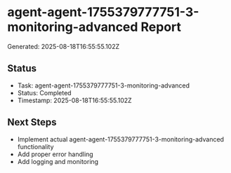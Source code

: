 # agent-agent-1755379777751-3-monitoring-advanced Report

Generated: 2025-08-18T16:55:55.102Z

## Status
- Task: agent-agent-1755379777751-3-monitoring-advanced
- Status: Completed
- Timestamp: 2025-08-18T16:55:55.102Z

## Next Steps
- Implement actual agent-agent-1755379777751-3-monitoring-advanced functionality
- Add proper error handling
- Add logging and monitoring
